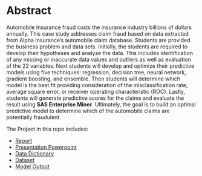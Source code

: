 # Abstract

Automobile Insurance fraud costs the insurance industry billions of dollars annually. This case study addresses claim fraud based on data extracted from Alpha Insurance’s automobile claim database. Students are provided the business problem and data sets. Initially, the students are required to develop their hypotheses and analyze the data. This includes identification of any missing or inaccurate data values and outliers as well as evaluation of the 22 variables. Next students will develop and optimize their predictive models using five techniques: regression, decision tree, neural network, gradient boosting, and ensemble. Then students will determine which model is the best fit providing consideration of the misclassification rate, average square error, or receiver operating characteristic (ROC). Lastly, students will generate predictive scores for the claims and evaluate the result using **SAS Enterprise Miner**. Ultimately, the goal is to build an optimal predictive model to determine which of the automobile claims are potentially fraudulent.

 
 The Project in this repo includes:
 
 * [Report](https://github.com/leemgjunior/Data-Science/blob/master/Projects/School%20Projects/Capstone%20Project/Alpha%20Case%20Report.pdf)
 * [Presentation Powerpoint](https://github.com/leemgjunior/Data-Science/blob/master/Projects/School%20Projects/Capstone%20Project/Alpha%20Case%20Presentation.pptx)
 * [Data Dictionary](https://github.com/leemgjunior/Data-Science/blob/master/Projects/School%20Projects/Capstone%20Project/Data%20Dictionary.pdf)
 * [Dataset](https://github.com/leemgjunior/Data-Science/blob/master/Projects/Capstone%20Project/Claims%20Dataset.zip)
 * [Model Output](https://github.com/leemgjunior/Data-Science/blob/master/Projects/Capstone%20Project/Model%20Output.zip)